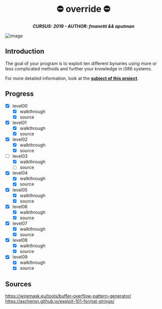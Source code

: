 <h1 align="center">
	⛔️ override ⛔️
</h1>

<p align="center">
	<b><i>CURSUS: 2019 - AUTHOR: fmanetti && aputman</i></b><br>
</p>

![image](https://github.com/manettifabrizio/42cursus_srcs/blob/main/images/override.gif)

## Introduction

The goal of your program is to exploit ten different bynaries using more or less complicated methods and further your knowledge in i386 systems.

For more detailed information, look at the [**subject of this project**](https://github.com/manettifabrizio/42cursus_srcs/tree/main/subjects/override).

## Progress

- [x] level00
    - [x] walkthrough
    - [x] source

- [x] level01
    - [x] walkthrough
    - [x] source

- [x] level02
    - [x] walkthrough
    - [x] source

- [ ] level03
    - [x] walkthrough
    - [ ] source

- [x] level04
    - [x] walkthrough
    - [x] source

- [x] level05
    - [x] walkthrough
    - [x] source

- [x] level06
    - [x] walkthrough
    - [x] source

- [x] level07
    - [x] walkthrough
    - [x] source

- [x] level08
    - [x] walkthrough
    - [x] source

- [x] level09
    - [x] walkthrough
    - [x] source

## Sources

https://wiremask.eu/tools/buffer-overflow-pattern-generator/
https://axcheron.github.io/exploit-101-format-strings/